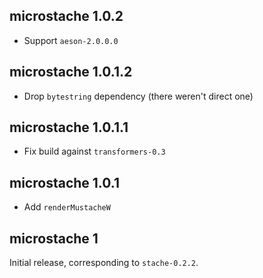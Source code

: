 ## microstache 1.0.2

- Support `aeson-2.0.0.0`

## microstache 1.0.1.2

- Drop `bytestring` dependency (there weren't direct one)

## microstache 1.0.1.1

- Fix build against `transformers-0.3`

## microstache 1.0.1

- Add `renderMustacheW`

## microstache 1

Initial release, corresponding to `stache-0.2.2`.
